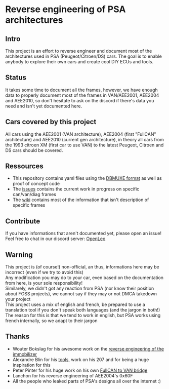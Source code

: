 # Reverse engineering of PSA architectures

## Intro

This project is an effort to reverse engineer and document most of the architectures used in PSA (Peugeot/Citroen/DS) cars.
The goal is to enable anybody to explore their own cars and create cool DIY ECUs and tools.

## Status

It takes some time to document all the frames, however, we have enough data to properly document most of the frames in VAN/AEE2001, AEE2004 and AEE2010, so don't hesitate to ask on the discord if there's data you need and isn't yet documented here.

## Cars covered by this project

All cars using the AEE2001 (VAN architecture), AEE2004 (first "FullCAN" architecture) and AEE2010 (current gen architecture), in theory all cars from the 1993 citroen XM (first car to use VAN) to the latest Peugeot, Citroen and DS cars should be covered.

## Ressources

* This repository contains yaml files using the [DBMUXE format](https://github.com/prototux/PSA-RE/tree/master/dbmuxev/doc) as well as proof of concept code
* The [issues](https://git.prototux.net/reverse-engineering/psa/canbus/-/issues) contains the current work in progress on specific can/van/diag frames
* The [wiki](https://github.com/prototux/PSA-RE/wiki) contains most of the information that isn't description of specific frames

## Contribute

If you have informations that aren't documented yet, please open an issue!
Feel free to chat in our discord server: [OpenLeo](https://discord.gg/DPthrN2cbS)

## Warning

This project is (of course!) non-official, an thus, informations here may be incorrect (even if we try to avoid this)  
Any modification you may do to your car, even based on the documentation from here, is your sole responsibility!  
Similarely, we didn't got any reaction from PSA (nor know their position about FOSS projects), we cannot say if they may or not DMCA takedown your project  
This project uses a mix of english and french, be prepared to use a translation tool if you don't speak both languages (and the jargon in both!)  
The reason for this is that we tend to work in english, but PSA works using french internally, so we adapt to their jargon

## Thanks

* Wouter Bokslag for his awesome work on the [reverse engineering of the immobilizer](https://fahrplan.events.ccc.de/congress/2019/Fahrplan/events/11020.html)
* Alexandre Blin for his [tools](https://github.com/alexandreblin?tab=repositories), work on his 207 and for being a huge inspiration for this
* Peter Pinter for his huge work on his own [FullCAN to VAN bridge](https://github.com/morcibacsi?tab=repositories)
* Lanchon for his reverse engineering of AEE2004's 0x60F
* All the people who leaked parts of PSA's designs all over the internet :)
